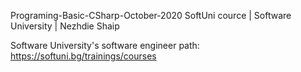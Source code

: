 Programing-Basic-CSharp-October-2020
SoftUni cource | Software University | Nezhdie Shaip

Software University's software engineer path: https://softuni.bg/trainings/courses
